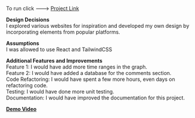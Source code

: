 To run click ---> [Project Link](https://solana-charting-comments.vercel.app/) 

**Design Decisions**
<br>
I explored various websites for inspiration and developed my own design by incorporating elements from popular platforms.

**Assumptions**
<br>
I was allowed to use React and TailwindCSS

**Additional Features and Improvements**
<br>
Feature 1: I would have add more time ranges in the graph.<br>
Feature 2: I would have added a database for the comments section.<br>
Code Refactoring: I would have spent a few more hours, even days on refactoring code.<br>
Testing: I would have done more unit testing.<br>
Documentation: I would have improved the documentation for this project.<br>

**[Demo Video](https://youtu.be/O1ZJzfmyVUI)**
